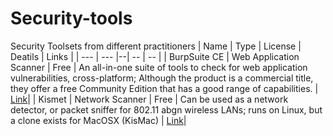 # Security-tools
Security Toolsets from different practitioners 
| Name | Type | License | Deatils | Links |
| --- | --- |--| -- | -- |
| BurpSuite CE | Web Application Scanner | Free | An all-in-one suite of tools to check for web application vulnerabilities, cross-platform; Although the product is a commercial title, they offer a free Community Edition that has a good range of capabilities. | [Link](https://portswigger.net/burp)|
| Kismet | Network Scanner | Free | Can be used as a network detector, or packet sniffer for 802.11 abgn wireless LANs; runs on Linux, but a clone exists for MacOSX (KisMac) | [Link](https://www.kismetwireless.net/)|
